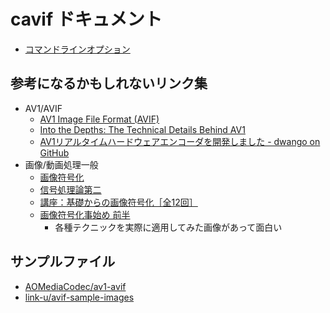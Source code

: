 # cavif ドキュメント

 - [コマンドラインオプション](usage.md)

## 参考になるかもしれないリンク集

- AV1/AVIF
  - [AV1 Image File Format (AVIF)](http://web.archive.org/web/20181109113447/https://people.xiph.org/~negge/AVIF2018.pdf)
  - [Into the Depths:
The Technical Details Behind AV1](http://mile-high.video/files/mhv2018/pdf/day1/1_02_Egge.pdf)
  - [AV1リアルタイムハードウェアエンコーダを開発しました - dwango on GitHub](https://dwango.github.io/articles/av1hwencoder/)
- 画像/動画処理一般
  - [画像符号化](http://www7b.biglobe.ne.jp/~yizawa/InfSys1/advanced/image_cod/index.htm)
  - [信号処理論第二](http://hil.t.u-tokyo.ac.jp/~kameoka/sp2/)
  - [講座：基礎からの画像符号化［全12回］](https://www.ite.or.jp/contents/tech_guide/tech_guide201301_201306.pdf)
  - [画像符号化事始め 前半](http://www.pcsj-imps.org/archive/2013tutorial.pdf)
    - 各種テクニックを実際に適用してみた画像があって面白い

## サンプルファイル

 - [AOMediaCodec/av1-avif](https://github.com/AOMediaCodec/av1-avif/tree/master/testFiles)
 - [link-u/avif-sample-images](https://github.com/link-u/avif-sample-images)
